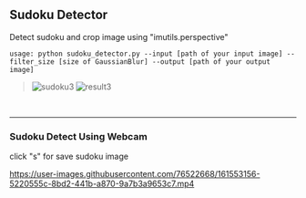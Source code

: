 ## Sudoku Detector
Detect sudoku and crop image using "imutils.perspective"
```shell
usage: python sudoku_detector.py --input [path of your input image] --filter_size [size of GaussianBlur] --output [path of your output image]
```
>![sudoku3](https://user-images.githubusercontent.com/76522668/161551473-c56df24e-cb8c-4db0-a19f-725825455f5c.png)
![result3](https://user-images.githubusercontent.com/76522668/161551212-78aff29a-a4e1-46c9-af8b-d018e24daebd.jpg)
<br/>
<hr>

### Sudoku Detect Using Webcam
click "s" for save sudoku image

https://user-images.githubusercontent.com/76522668/161553156-5220555c-8bd2-441b-a870-9a7b3a9653c7.mp4

